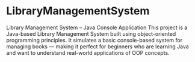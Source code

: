 # LibraryManagementSystem
Library Management System – Java Console Application This project is a Java-based Library Management System built using object-oriented programming principles. It simulates a basic console-based system for managing books — making it perfect for beginners who are learning Java and want to understand real-world applications of OOP concepts.
